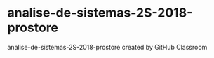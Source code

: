 # analise-de-sistemas-2S-2018-prostore
analise-de-sistemas-2S-2018-prostore created by GitHub Classroom
